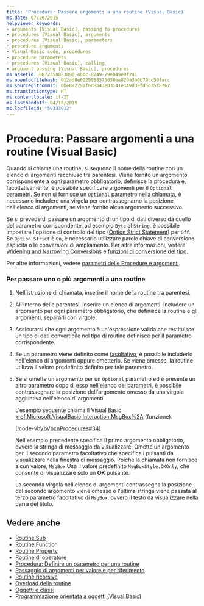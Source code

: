 ```yaml
---
title: 'Procedura: Passare argomenti a una routine (Visual Basic)'
ms.date: 07/20/2015
helpviewer_keywords:
- arguments [Visual Basic], passing to procedures
- procedures [Visual Basic], arguments
- procedures [Visual Basic], parameters
- procedure arguments
- Visual Basic code, procedures
- procedure parameters
- procedures [Visual Basic], calling
- argument passing [Visual Basic], procedures
ms.assetid: 08723588-3890-4ddc-8249-79e049e0f241
ms.openlocfilehash: 012ad8e6229958575030ee820a3b0b79cc50facc
ms.sourcegitcommit: 0be8a279af6d8a43e03141e349d3efd5d35f8767
ms.translationtype: HT
ms.contentlocale: it-IT
ms.lasthandoff: 04/18/2019
ms.locfileid: "59333912"
---
```

# <a name="how-to-pass-arguments-to-a-procedure-visual-basic"></a>Procedura: Passare argomenti a una routine (Visual Basic)
Quando si chiama una routine, si seguono il nome della routine con un elenco di argomenti racchiuso tra parentesi. Viene fornito un argomento corrispondente a ogni parametro obbligatorio, definisce la procedura e, facoltativamente, è possibile specificare argomenti per il `Optional` parametri. Se non si fornisce un `Optional` parametro nella chiamata, è necessario includere una virgola per contrassegnarne la posizione nell'elenco di argomenti, se viene fornito alcun argomento successivo.  
  
 Se si prevede di passare un argomento di un tipo di dati diverso da quello del parametro corrispondente, ad esempio `Byte` al `String`, è possibile impostare l'opzione di controllo del tipo ([Option Strict Statement](../../../../visual-basic/language-reference/statements/option-strict-statement.md)) per `Off`. Se `Option Strict` è `On`, è necessario utilizzare parole chiave di conversione esplicita o le conversioni di ampliamento. Per altre informazioni, vedere [Widening and Narrowing Conversions](../../../../visual-basic/programming-guide/language-features/data-types/widening-and-narrowing-conversions.md) e [funzioni di conversione del tipo](../../../../visual-basic/language-reference/functions/type-conversion-functions.md).  
  
 Per altre informazioni, vedere [parametri delle Procedure e argomenti](./procedure-parameters-and-arguments.md).  
  
### <a name="to-pass-one-or-more-arguments-to-a-procedure"></a>Per passare uno o più argomenti a una routine  
  
1. Nell'istruzione di chiamata, inserire il nome della routine tra parentesi.  
  
2. All'interno delle parentesi, inserire un elenco di argomenti. Includere un argomento per ogni parametro obbligatorio, che definisce la routine e gli argomenti, separarli con virgole.  
  
3. Assicurarsi che ogni argomento è un'espressione valida che restituisce un tipo di dati convertibile nel tipo di routine definisce per il parametro corrispondente.  
  
4. Se un parametro viene definito come [facoltativo](../../../../visual-basic/language-reference/modifiers/optional.md), è possibile includerlo nell'elenco di argomenti oppure ometterlo. Se viene omesso, la routine utilizza il valore predefinito definito per tale parametro.  
  
5. Se si omette un argomento per un `Optional` parametro ed è presente un altro parametro dopo di esso nell'elenco dei parametri, è possibile contrassegnare la posizione dell'argomento omesso da una virgola aggiuntiva nell'elenco di argomenti.  
  
     L'esempio seguente chiama il Visual Basic <xref:Microsoft.VisualBasic.Interaction.MsgBox%2A> (funzione).  
  
     [!code-vb[VbVbcnProcedures#34](~/samples/snippets/visualbasic/VS_Snippets_VBCSharp/VbVbcnProcedures/VB/Class1.vb#34)]  
  
     Nell'esempio precedente specifica il primo argomento obbligatorio, ovvero la stringa di messaggio da visualizzare. Omette un argomento per il secondo parametro facoltativo che specifica i pulsanti da visualizzare nella finestra di messaggio. Poiché la chiamata non fornisce alcun valore, `MsgBox` Usa il valore predefinito `MsgBoxStyle.OKOnly`, che consente di visualizzare solo un **OK** pulsante.  
  
     La seconda virgola nell'elenco di argomenti contrassegna la posizione del secondo argomento viene omesso e l'ultima stringa viene passata al terzo parametro facoltativo di `MsgBox`, ovvero il testo da visualizzare nella barra del titolo.  
  
## <a name="see-also"></a>Vedere anche

- [Routine Sub](./sub-procedures.md)
- [Routine Function](./function-procedures.md)
- [Routine Property](./property-procedures.md)
- [Routine di operatore](./operator-procedures.md)
- [Procedura: Definire un parametro per una routine](./how-to-define-a-parameter-for-a-procedure.md)
- [Passaggio di argomenti per valore e per riferimento](./passing-arguments-by-value-and-by-reference.md)
- [Routine ricorsive](./recursive-procedures.md)
- [Overload della routine](./procedure-overloading.md)
- [Oggetti e classi](../../../../visual-basic/programming-guide/language-features/objects-and-classes/index.md)
- [Programmazione orientata a oggetti (Visual Basic)](../../concepts/object-oriented-programming.md)
